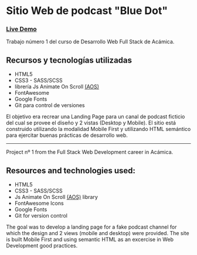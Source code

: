 # Sitio Web de podcast "Blue Dot"

### [Live Demo](https://guido732.github.io/blue-dot-podcast/)

Trabajo número 1 del curso de Desarrollo Web Full Stack de Acámica.

## Recursos y tecnologías utilizadas

-   HTML5
-   CSS3 - SASS/SCSS
-   librería Js Animate On Scroll [(AOS)](https://github.com/michalsnik/aos)
-   FontAwesome
-   Google Fonts
-   Git para control de versiones

El objetivo era recrear una Landing Page para un canal de podcast ficticio del cual se provee el diseño y 2 vistas (Desktop y Mobile).
El sitio está construido utilizando la modalidad Mobile First y utilizando HTML semántico para ejercitar buenas prácticas de desarrollo web.

----

Project nº 1 from the Full Stack Web Development career in Acámica.

## Resources and technologies used:

-   HTML5
-   CSS3 - SASS/SCSS
-   Js Animate On Scroll [(AOS)](https://github.com/michalsnik/aos) library
-   FontAwesome Icons
-   Google Fonts
-   Git for version control

The goal was to develop a landing page for a fake podcast channel for which the design and 2 views (mobile and desktop) were provided.
The site is built Mobile First and using semantic HTML as an excercise in Web Development good practices.
